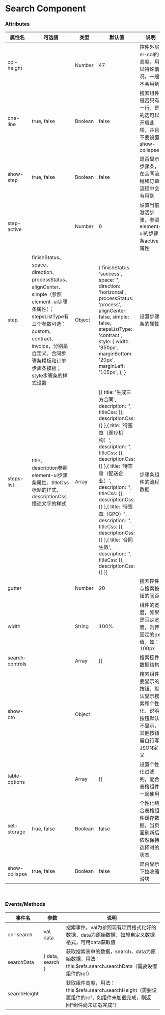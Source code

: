 # Search Component

### Attributes

属性名|可选值|类型|默认值|说明
-|-|-|-|-
col-height||Number|47|控件外层el-col的高度，用以特殊情况，一般不会用到
one-line|true, false|Boolean|false|搜索组件是否只有一行，是的话可以开启此项，并且不要设置show-collapse
show-step|true, false|Boolean|false|是否显示步骤条，在合同流程和订单流程中会有用到
step-active||Number|0|设置当前激活步骤，参照element-ui的步骤条active属性
step|finishStatus、space、direction、processStatus、alignCenter、simple（参照element-ui步骤条属性）；stepsListType有三个参数可选：custom、contract、invoice，分别是自定义，合同步骤条模板和订单步骤条模板；style步骤条的样式设置|Object|{ finishStatus: 'success', space: '', direction: 'horizontal', processStatus: 'process', alignCenter: false, simple: false, stepsListType: 'contract', style: { width: '850px', marginBottom: '20px', marginLeft: '105px', }, }|设置步骤条的属性
steps-list|title、description参照element-ui步骤条属性，titleCss标题的样式，descriptionCss描述文字的样式|Array|[{ title: '生成三方合同', description: '', titleCss: {}, descriptionCss: {} },{ title: '待签章（医疗机构）', description: '', titleCss: {}, descriptionCss: {} },{ title: '待签章（配送企业）', description: '', titleCss: {}, descriptionCss: {} },{ title: '待签章（GPO）', description: '', titleCss: {}, descriptionCss: {} },{ title: '合同生效', description: '', titleCss: {}, descriptionCss: {} }]|步骤条组件的流程数据
gutter||Number|20|搜索控件与搜索按钮的间距
width||String|100%|组件的宽度，如果是固定宽度，则传固定的px值，如：100px
search-controls||Array|[]|搜索控件数据结构
show-btn||Object||搜索组件要显示的按钮，默认显示搜索和个性化，说明按钮默认不显示，其他按钮需自行写JSON定义
table-options||Array|[]|设置个性化过滤列，配合表格组件一起使用
set-storage|true, false|Boolean|false|个性化结合表格组件缓存数据，当页面刷新后依然保持选择时的状态
show-collapse|true, false|Boolean|false|是否显示下拉收缩滑块

<br />

### Events/Methods

事件名|参数|说明
-|-|-
on-search|val, data|搜索事件，val为参照现有项目格式化好的数据，data为原始数据，如想自定义数据格式，可用data获取值
searchData|{ data, search }|获取搜索表单的数据，search，data为原始数据，用法：this.$refs.search.searchData（需要设置组件的ref）
searchHeight||获取组件高度，用法：this.$refs.search.searchHeight（需要设置组件的ref，如组件未加载完成，则返回“组件尚未加载完成”）
